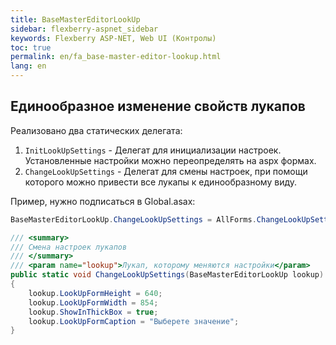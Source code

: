 ```yaml
---
title: BaseMasterEditorLookUp
sidebar: flexberry-aspnet_sidebar
keywords: Flexberry ASP-NET, Web UI (Контролы)
toc: true
permalink: en/fa_base-master-editor-lookup.html
lang: en
---
```


## Единообразное изменение свойств лукапов

Реализовано два статических делегата:
1. `InitLookUpSettings` - Делегат для инициализации настроек. Установленные настройки можно переопределять на aspx формах.
2. `ChangeLookUpSettings` - Делегат для смены настроек, при помощи которого можно привести все лукапы к единообразному виду.

Пример, нужно подписаться в Global.asax:

```csharp
BaseMasterEditorLookUp.ChangeLookUpSettings = AllForms.ChangeLookUpSettings;
```

```csharp
/// <summary>
/// Смена настроек лукапов
/// </summary>
/// <param name="lookup">Лукап, которому меняются настройки</param>
public static void ChangeLookUpSettings(BaseMasterEditorLookUp lookup)
{
    lookup.LookUpFormHeight = 640;
    lookup.LookUpFormWidth = 854;
    lookup.ShowInThickBox = true;
    lookup.LookUpFormCaption = "Выберете значение";
}
```
